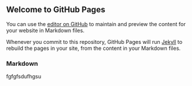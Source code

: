 ## Welcome to GitHub Pages

You can use the [editor on GitHub](https://github.com/andraluca/reading-notes/edit/master/README.md) to maintain and preview the content for your website in Markdown files.

Whenever you commit to this repository, GitHub Pages will run [Jekyll](https://jekyllrb.com/) to rebuild the pages in your site, from the content in your Markdown files.

### Markdown

fgfgfsdufhgsu
